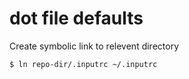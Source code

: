 dot file defaults
================================

Create symbolic link to relevent directory
```
$ ln repo-dir/.inputrc ~/.inputrc
```

